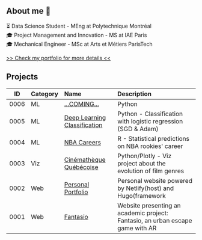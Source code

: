 ## About me 👋

⏳  Data Science Student - MEng at Polytechnique Montréal<br />
🎓 Project Management and Innovation - MS at IAE Paris   <br />
🎓 Mechanical Engineer - MSc at Arts et Métiers ParisTech <br />

[>> Check my portfolio for more details <<](https://morganp.netlify.app/)

## Projects

ID | Category | Name | Description
-----|:------|:-----|:-----
0006 |ML|[...COMING...](https://github.com/MorganPeju/inf8225_project) | Python 
0005 |ML|[Deep Learning Classification](https://github.com/MorganPeju/Probabilistic_AI/tree/main/Classification_Logistic_Regression) | Python - Classification with logistic regression (SGD & Adam)
0004 |ML|[NBA Careers](https://github.com/MorganPeju/ml-nba-proj)| R - Statistical predictions on NBA rookies' career
0003 |Viz|[Cinémathèque Québécoise](https://github.com/MorganPeju/polymtl-cinematheque-cq-web)  | Python/Plotly - Viz project about the evolution of film genres
0002 |Web|[Personal Portfolio](https://github.com/MorganPeju/personal-hugo-website) | Personal website powered by Netlify(host) and Hugo(framework
0001 |Web|[Fantasio](https://github.com/MorganPeju/fantasio) | Website presenting an academic project: Fantasio, an urban escape game with AR

<!--
**MorganPeju/MorganPeju** is a ✨ _special_ ✨ repository because its `README.md` (this file) appears on your GitHub profile.

Here are some ideas to get you started:

- 🔭 I’m currently working on ...
- 🌱 I’m currently learning ...
- 👯 I’m looking to collaborate on ...
- 🤔 I’m looking for help with ...
- 💬 Ask me about ...
- 📫 How to reach me: ...
- 😄 Pronouns: ...
- ⚡ Fun fact: ...
-->
